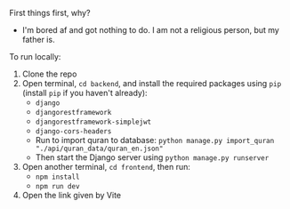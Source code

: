 First things first, why?
  - I'm bored af and got nothing to do. I am not a religious person, but my father is.

To run locally:
  1. Clone the repo
  2. Open terminal, ```cd backend```, and install the required packages using ```pip``` (install ```pip``` if you haven't already):
     - ```django```
     - ```djangorestframework```
     - ```djangorestframework-simplejwt```
     - ```django-cors-headers```
     - Run to import quran to database: ```python manage.py import_quran "./api/quran_data/quran_en.json"```
     - Then start the Django server using ```python manage.py runserver```
  3. Open another terminal, ```cd frontend```, then run:
     - ```npm install```
     - ```npm run dev```
  4. Open the link given by Vite
